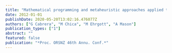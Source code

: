 ```yaml
---
title: "Mathematical programming and metaheuristic approaches applied to biological-based fluence map optimization in radiotherapy"
date: 2012-01-01
publishDate: 2020-05-20T13:02:16.476077Z
authors: ["G Cabrera", "M Chica", "M Ehrgott", "A Mason"]
publication_types: ["1"]
abstract: ""
featured: false
publication: "*Proc. ORSNZ 46th Annu. Conf.*"
---
```



